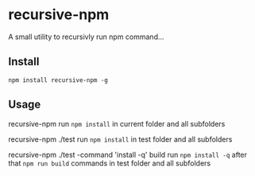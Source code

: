 # recursive-npm

A small utility to recursivly run npm command...

## Install
`npm install recursive-npm -g`

## Usage
recursive-npm
run `npm install` in current folder and all subfolders

recursive-npm ./test
run `npm install` in test folder and all subfolders

recursive-npm ./test -command 'install -q' build
run `npm install -q` after that `npm run build` commands in test folder and all subfolders
